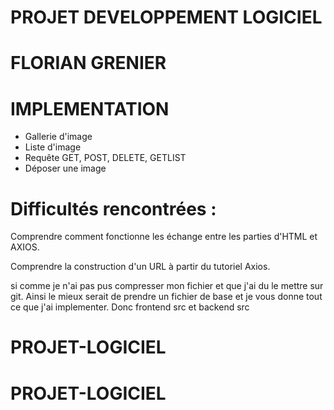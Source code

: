 # PROJET DEVELOPPEMENT LOGICIEL

# FLORIAN GRENIER

# IMPLEMENTATION

- Gallerie d'image
- Liste d'image
- Requête GET, POST, DELETE, GETLIST
- Déposer une image


# Difficultés rencontrées :


Comprendre comment fonctionne les échange entre les parties d'HTML et AXIOS. 

Comprendre la construction d'un URL à partir du tutoriel Axios.


si comme je n'ai pas pus compresser mon fichier et que j'ai du le mettre sur git. Ainsi le mieux serait de prendre un fichier de base et je vous donne tout ce que j'ai implementer. Donc frontend src et backend src



# PROJET-LOGICIEL
# PROJET-LOGICIEL
